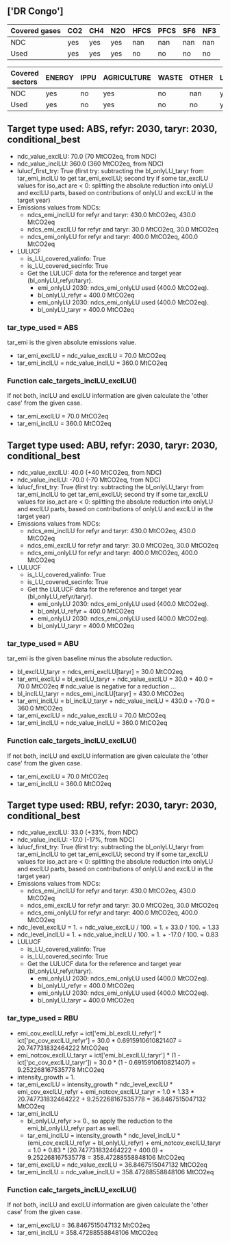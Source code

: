 ## ['DR Congo']



| Covered gases | CO2 | CH4 | N2O | HFCS | PFCS | SF6 | NF3 |
| ---- | ---- | ---- | ---- | ---- | ---- | ---- | ----  |
| NDC | yes | yes | yes | nan | nan | nan | nan |
| Used | yes | yes | yes | no | no | no | no |

| Covered sectors | ENERGY | IPPU | AGRICULTURE | WASTE | OTHER | LULUCF |
| ---- | ---- | ---- | ---- | ---- | ---- | ----  |
| NDC | yes | no | yes | no | nan | yes |
| Used | yes | no | yes | no | no | yes |



## Target type used: ABS, refyr: 2030, taryr: 2030, conditional_best
- ndc_value_exclLU: 70.0 (70 MtCO2eq, from NDC)
- ndc_value_inclLU: 360.0 (360 MtCO2eq, from NDC)
- lulucf_first_try: True
(first try: subtracting the bl_onlyLU_taryr from tar_emi_inclLU to get tar_emi_exclLU;
second try if some tar_exclLU values for iso_act are < 0: splitting the absolute reduction into onlyLU and exclLU parts, based on contributions of onlyLU and exclLU in the target year)
- Emissions values from NDCs:
  - ndcs_emi_inclLU for refyr and taryr: 430.0 MtCO2eq, 430.0 MtCO2eq
  - ndcs_emi_exclLU for refyr and taryr: 30.0 MtCO2eq, 30.0 MtCO2eq
  - ndcs_emi_onlyLU for refyr and taryr: 400.0 MtCO2eq, 400.0 MtCO2eq
- LULUCF
  - is_LU_covered_valinfo: True
  - is_LU_covered_secinfo: True
  - Get the LULUCF data for the reference and target year (bl_onlyLU_refyr/taryr).
    - emi_onlyLU 2030: ndcs_emi_onlyLU used (400.0 MtCO2eq).
    - bl_onlyLU_refyr = 400.0 MtCO2eq
    - emi_onlyLU 2030: ndcs_emi_onlyLU used (400.0 MtCO2eq).
    - bl_onlyLU_taryr = 400.0 MtCO2eq
### tar_type_used = ABS
tar_emi is the given absolute emissions value.
- tar_emi_exclLU = ndc_value_exclLU = 70.0 MtCO2eq
- tar_emi_inclLU = ndc_value_inclLU = 360.0 MtCO2eq
### Function calc_targets_inclLU_exclLU()
If not both, inclLU and exclLU information are given calculate the 'other case' from the given case.
- tar_emi_exclLU = 70.0 MtCO2eq
- tar_emi_inclLU = 360.0 MtCO2eq



## Target type used: ABU, refyr: 2030, taryr: 2030, conditional_best
- ndc_value_exclLU: 40.0 (+40 MtCO2eq, from NDC)
- ndc_value_inclLU: -70.0 (-70 MtCO2eq, from NDC)
- lulucf_first_try: True
(first try: subtracting the bl_onlyLU_taryr from tar_emi_inclLU to get tar_emi_exclLU;
second try if some tar_exclLU values for iso_act are < 0: splitting the absolute reduction into onlyLU and exclLU parts, based on contributions of onlyLU and exclLU in the target year)
- Emissions values from NDCs:
  - ndcs_emi_inclLU for refyr and taryr: 430.0 MtCO2eq, 430.0 MtCO2eq
  - ndcs_emi_exclLU for refyr and taryr: 30.0 MtCO2eq, 30.0 MtCO2eq
  - ndcs_emi_onlyLU for refyr and taryr: 400.0 MtCO2eq, 400.0 MtCO2eq
- LULUCF
  - is_LU_covered_valinfo: True
  - is_LU_covered_secinfo: True
  - Get the LULUCF data for the reference and target year (bl_onlyLU_refyr/taryr).
    - emi_onlyLU 2030: ndcs_emi_onlyLU used (400.0 MtCO2eq).
    - bl_onlyLU_refyr = 400.0 MtCO2eq
    - emi_onlyLU 2030: ndcs_emi_onlyLU used (400.0 MtCO2eq).
    - bl_onlyLU_taryr = 400.0 MtCO2eq
### tar_type_used = ABU
tar_emi is the given baseline minus the absolute reduction.
- bl_exclLU_taryr = ndcs_emi_exclLU[taryr] = 30.0 MtCO2eq
- tar_emi_exclLU = bl_exclLU_taryr + ndc_value_exclLU = 30.0 + 40.0 = 70.0 MtCO2eq # ndc_value is negative for a reduction ...
- bl_inclLU_taryr = ndcs_emi_inclLU[taryr] = 430.0 MtCO2eq
- tar_emi_inclLU = bl_inclLU_taryr + ndc_value_inclLU = 430.0 + -70.0 = 360.0 MtCO2eq
- tar_emi_exclLU = ndc_value_exclLU = 70.0 MtCO2eq
- tar_emi_inclLU = ndc_value_inclLU = 360.0 MtCO2eq
### Function calc_targets_inclLU_exclLU()
If not both, inclLU and exclLU information are given calculate the 'other case' from the given case.
- tar_emi_exclLU = 70.0 MtCO2eq
- tar_emi_inclLU = 360.0 MtCO2eq



## Target type used: RBU, refyr: 2030, taryr: 2030, conditional_best
- ndc_value_exclLU: 33.0 (+33%, from NDC)
- ndc_value_inclLU: -17.0 (-17%, from NDC)
- lulucf_first_try: True
(first try: subtracting the bl_onlyLU_taryr from tar_emi_inclLU to get tar_emi_exclLU;
second try if some tar_exclLU values for iso_act are < 0: splitting the absolute reduction into onlyLU and exclLU parts, based on contributions of onlyLU and exclLU in the target year)
- Emissions values from NDCs:
  - ndcs_emi_inclLU for refyr and taryr: 430.0 MtCO2eq, 430.0 MtCO2eq
  - ndcs_emi_exclLU for refyr and taryr: 30.0 MtCO2eq, 30.0 MtCO2eq
  - ndcs_emi_onlyLU for refyr and taryr: 400.0 MtCO2eq, 400.0 MtCO2eq
- ndc_level_exclLU = 1. + ndc_value_exclLU / 100. = 1. + 33.0 / 100. = 1.33
- ndc_level_inclLU = 1. + ndc_value_inclLU / 100. = 1. + -17.0 / 100. = 0.83
- LULUCF
  - is_LU_covered_valinfo: True
  - is_LU_covered_secinfo: True
  - Get the LULUCF data for the reference and target year (bl_onlyLU_refyr/taryr).
    - emi_onlyLU 2030: ndcs_emi_onlyLU used (400.0 MtCO2eq).
    - bl_onlyLU_refyr = 400.0 MtCO2eq
    - emi_onlyLU 2030: ndcs_emi_onlyLU used (400.0 MtCO2eq).
    - bl_onlyLU_taryr = 400.0 MtCO2eq
### tar_type_used = RBU
- emi_cov_exclLU_refyr = ict['emi_bl_exclLU_refyr'] * ict['pc_cov_exclLU_refyr'] = 30.0 * 0.6915910610821407 = 20.747731832464222 MtCO2eq
- emi_notcov_exclLU_taryr = ict['emi_bl_exclLU_taryr'] * (1 - ict['pc_cov_exclLU_taryr']) = 30.0 * (1 - 0.6915910610821407) = 9.252268167535778 MtCO2eq
- intensity_growth = 1.
- tar_emi_exclLU = intensity_growth * ndc_level_exclLU * emi_cov_exclLU_refyr + emi_notcov_exclLU_taryr = 1.0 * 1.33 * 20.747731832464222 + 9.252268167535778 = 36.8467515047132 MtCO2eq
- tar_emi_inclLU
  - bl_onlyLU_refyr >= 0., so apply the reduction to the emi_bl_onlyLU_refyr part as well.
  - tar_emi_inclLU = intensity_growth * ndc_level_inclLU * (emi_cov_exclLU_refyr + bl_onlyLU_refyr) + emi_notcov_exclLU_taryr = 1.0 * 0.83 * (20.747731832464222 + 400.0) + 9.252268167535778 = 358.47288558848106 MtCO2eq
- tar_emi_exclLU = ndc_value_exclLU = 36.8467515047132 MtCO2eq
- tar_emi_inclLU = ndc_value_inclLU = 358.47288558848106 MtCO2eq
### Function calc_targets_inclLU_exclLU()
If not both, inclLU and exclLU information are given calculate the 'other case' from the given case.
- tar_emi_exclLU = 36.8467515047132 MtCO2eq
- tar_emi_inclLU = 358.47288558848106 MtCO2eq
